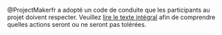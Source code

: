 @ProjectMakerfr a adopté un code de conduite que les participants au projet doivent respecter. Veuillez [lire le texte intégral](https://code.fb.com/codeofconduct/) afin de comprendre quelles actions seront ou ne seront pas tolérées.